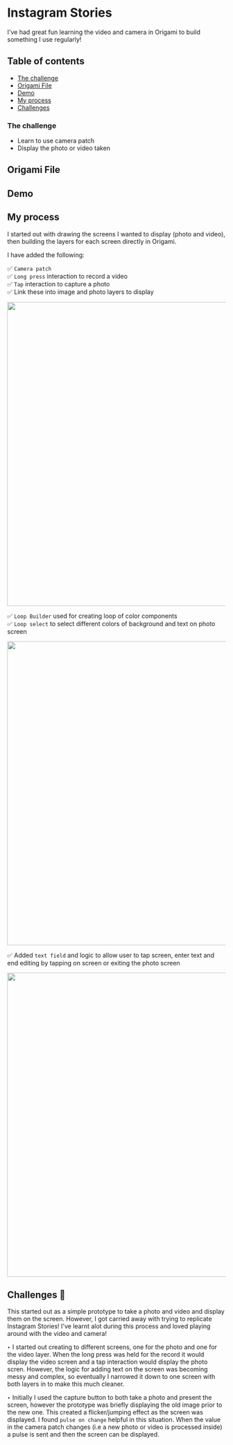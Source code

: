 # Instagram Stories

I've had great fun learning the video and camera in Origami to build something I use regularly!

## Table of contents

- [The challenge](#The-challenge)
- [Origami File](#Origami-File)
- [Demo](#Demo)
- [My process](#my-process)
- [Challenges](#challenges)


### The challenge

- Learn to use camera patch 
- Display the photo or video taken 

## Origami File 


## Demo


## My process

I started out with drawing the screens I wanted to display (photo and video), then building the layers for each screen directly in Origami.

I have added the following:

✅ `Camera patch`<br>
✅ `Long press` interaction to record a video <br>
✅ `Tap` interaction to capture a photo  <br>
✅ Link these into image and photo layers to display <br>

<img src="https://user-images.githubusercontent.com/77584099/142230885-3ff30c6d-0e3a-427e-bde4-1431d82e9ec2.png" width="700px">


✅ `Loop Builder` used for creating loop of color components <br>
✅ `Loop select` to select different colors of background and text on photo screen <br>

<img src="https://user-images.githubusercontent.com/77584099/142230579-7c325f9d-e27a-4141-b183-8ddb6697ebd3.png" width="700px">


✅ Added `text field` and logic to allow user to tap screen, enter text and end editing by tapping on screen or exiting the photo screen <br>

<img src="https://user-images.githubusercontent.com/77584099/142229637-e1a727d4-5ae4-4b15-bdb3-2bb7d7411242.png" width="700px">



## Challenges 🧠

This started out as a simple prototype to take a photo and video and display them on the screen. However, I got carried away with trying to replicate Instagram Stories! I've learnt alot during this process and loved playing around with the video and camera! 

‣ I started out creating to different screens, one for the photo and one for the video layer. When the long press was held for the record it would display the video screen and a tap interaction would display the photo scren. However, the logic for adding text on the screen was becoming messy and complex, so eventually I narrowed it down to one screen with both layers in to make this much cleaner. 

‣ Initially I used the capture button to both take a photo and present the screen, however the prototype was briefly displaying the old image prior to the new one. This created a flicker/jumping effect as the screen was displayed. I found `pulse on change` helpful in this situation. When the value in the camera patch changes (i.e a new photo or video is processed inside) a pulse is sent and then the screen can be displayed.







